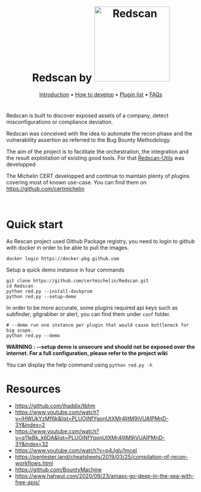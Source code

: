 <h1 align="center">
  Redscan by <a href="https://cert.michelin.com"><img src="https://cert.michelin.com/img/Logo_MICHELIN_EN.png" width="200px" alt="Redscan"></a>
</h1>

<p align="center">
  <a href="https://github.com/certmichelin/Redscan/wiki">Introduction</a> •
  <a href="https://github.com/certmichelin/Redscan/wiki/Developers">How to develop</a> •
  <a href="https://github.com/certmichelin/Redscan/wiki/Plugin-List">Plugin list</a> •
  <a href="https://github.com/certmichelin/Redscan/wiki/Troubleshooting">FAQs</a>
</p>

<h1></h1>

Redscan is built to discover exposed assets of a company, detect misconfigurations or compliance deviation.

Redscan was conceived with the idea to automate the recon phase and the vulnerability assertion as referred to the Bug Bounty Methodology. 

The aim of the project is to facilitate the orchestration, the integration and the result exploitation of existing good tools. For that [Redscan-Utils](https://github.com/certmichelin/Redscan-Utils) was developped

The Michelin CERT developped and continue to maintain plenty of plugins covering most of known use-case. You can find them on https://github.com/certmichelin

<br/>

# Quick start

As Rescan project used Github Package registry, you need to login to github with docker in order to be able to pull the images.

```
docker login https://docker.pkg.github.com
```

Setup a quick demo instance in four commands

```
git clone https://github.com/certmichelin/Redscan.git
cd Redscan
python red.py --install-dockprom
python red.py --setup-demo
```

In order to be more accurate, some plugins required api keys such as subfinder, gitgrabber or alert, you can find them under `conf` folder.

```
# --demo run one instance per plugin that would cause bottleneck for big scope.
python red.py --demo
```

**WARNING : --setup demo is unsecure and should not be exposed over the internet. For a full configuration, please refer to the project wiki**

You can display the help command using `python red.py -h`


# Resources

- https://github.com/jhaddix/tbhm
- https://www.youtube.com/watch?v=jHWUkYzMf6k&list=PLUOjNfYgonUtXMr4ljtM9iVUAIPMnD-3Y&index=2
- https://www.youtube.com/watch?v=q11eBk_k6DA&list=PLUOjNfYgonUtXMr4ljtM9iVUAIPMnD-3Y&index=32
- https://www.youtube.com/watch?v=p4JgIu1mceI
- https://pentester.land/cheatsheets/2019/03/25/compilation-of-recon-workflows.html
- https://github.com/BountyMachine
- https://www.hahwul.com/2020/09/23/amass-go-deep-in-the-sea-with-free-apis/
